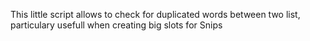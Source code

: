 This little script allows to check for duplicated words between two list, particulary usefull when creating big slots for Snips
